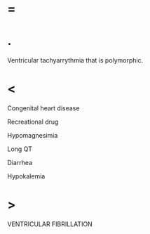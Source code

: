 # =

# .

Ventricular tachyarrythmia that is polymorphic.

# <

Congenital heart disease

Recreational drug

Hypomagnesimia

Long QT

Diarrhea

Hypokalemia

# >

VENTRICULAR FIBRILLATION
